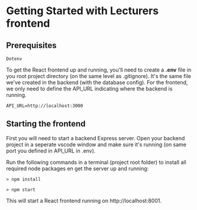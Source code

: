 # Getting Started with Lecturers frontend

## **Prerequisites**

`Dotenv`

To get the React frontend up and running, you'll need to create a **.env** file in you root project directory (on the same level as .gitignore). It's the same file we've created in the backend (with the database config). For the frontend, we only need to define the API_URL indicating where the backend is running.

```
API_URL=http://localhost:3000
```

## **Starting the frontend**

First you will need to start a backend Express server. Open your backend project in a seperate vscode window and make sure it's running (on same port you defined in API_URL in .env).

Run the following commands in a terminal (project root folder) to install all required node packages en get the server up and running:

```
> npm install

> npm start
```

This will start a React frontend running on http://localhost:8001.

